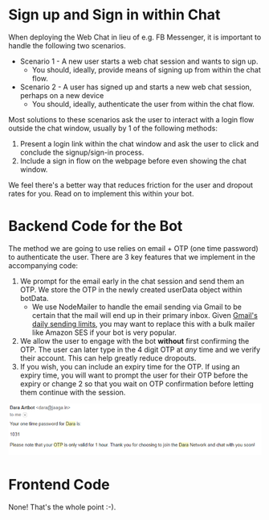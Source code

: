 # Sign up and Sign in within Chat

When deploying the Web Chat in lieu of e.g. FB Messenger, it is important to handle the following two scenarios. 

- Scenario 1 - A new user starts a web chat session and wants to sign up.
    - You should, ideally, provide means of signing up from within the chat flow.
- Scenario 2 - A user has signed up and starts a new web chat session, perhaps on a new device
    - You should, ideally, authenticate the user from within the chat flow.

Most solutions to these scenarios ask the user to interact with a login flow outside the chat window, usually by 1 of the following methods:
1. Present a login link within the chat window and ask the user to click and conclude the signup/sign-in process.
2. Include a sign in flow on the webpage before even showing the chat window.

We feel there's a better way that reduces friction for the user and dropout rates for you. Read on to implement this within your bot.

# Backend Code for the Bot
The method we are going to use relies on email + OTP (one time password) to authenticate the user. There are 3 key features that we implement in the accompanying code:
1. We prompt for the email early in the chat session and send them an OTP. We store the OTP in the newly created userData object within botData.
    - We use NodeMailer to handle the email sending via Gmail to be certain that the mail will end up in their primary inbox. Given [Gmail's daily sending limits](https://support.google.com/a/answer/166852?hl=en), you may want to replace this with a bulk mailer like Amazon SES if your bot is very popular.
2. We allow the user to engage with the bot **without** first confirming the OTP. The user can later type in the 4 digit OTP at _any_ time and we verify their account. This can help greatly reduce dropouts.
3. If you wish, you can include an expiry time for the OTP. If using an expiry time, you will want to prompt the user for their OTP before the expiry or change 2 so that you wait on OTP confirmation before letting them continue with the session.

![OTP Email Sample](otp_email.png)

# Frontend Code
None! That's the whole point :-).